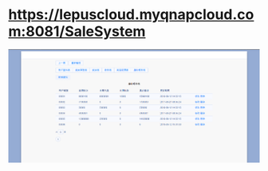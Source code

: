 # https://lepuscloud.myqnapcloud.com:8081/SaleSystem

![alt text?](https://github.com/gemilepus/SaleSystem/blob/master/cover.png)
